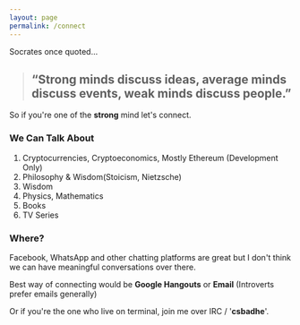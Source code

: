 ```yaml
---
layout: page
permalink: /connect
---
```


Socrates once  quoted...

>## “Strong minds discuss ideas, average minds discuss events, weak minds discuss people.” 

So if you're one of the **strong** mind let's connect.

### We Can Talk About

1. Cryptocurrencies, Cryptoeconomics, Mostly Ethereum (Development Only)
2. Philosophy & Wisdom(Stoicism, Nietzsche)
3. Wisdom
4. Physics, Mathematics
5. Books
6. TV Series 

### Where?

Facebook, WhatsApp and other chatting platforms are great but I don't think we can have meaningful conversations over there.

Best way of connecting would be **Google Hangouts** or **Email** (Introverts prefer emails generally)

Or if you're the one who live on terminal, join me over IRC / '**csbadhe**'.